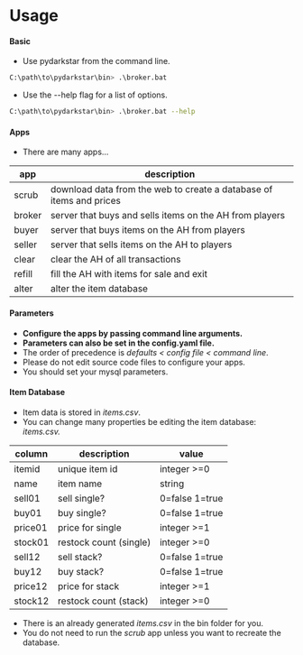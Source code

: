 # Usage

#### Basic

* Use pydarkstar from the command line.

```bash
C:\path\to\pydarkstar\bin> .\broker.bat
```

* Use the --help flag for a list of options.

```bash
C:\path\to\pydarkstar\bin> .\broker.bat --help
```

#### Apps

* There are many apps...

| app    | description                                                         |
|--------|---------------------------------------------------------------------|
| scrub  | download data from the web to create a database of items and prices |
| broker | server that buys and sells items on the AH from players             |
| buyer  | server that buys items on the AH from players                       |
| seller | server that sells items on the AH to players                        |
| clear  | clear the AH of all transactions                                    |
| refill | fill the AH with items for sale and exit                            |
| alter  | alter the item database                                             |

#### Parameters

* **Configure the apps by passing command line arguments.**
* **Parameters can also be set in the config.yaml file.**
* The order of precedence is *defaults < config file < command line*.
* Please do not edit source code files to configure your apps.
* You should set your mysql parameters.

#### Item Database

* Item data is stored in *items.csv*.
* You can change many properties be editing the item database: *items.csv.*

| column   | description             | value          |
| ---------|-------------------------|----------------|
| itemid   | unique item id          | integer >=0    |
| name     | item name               | string         |
| sell01   | sell single?            | 0=false 1=true |
| buy01    | buy single?             | 0=false 1=true |
| price01  | price for single        | integer >=1    |
| stock01  | restock count (single)  | integer >=0    |
| sell12   | sell stack?             | 0=false 1=true |
| buy12    | buy stack?              | 0=false 1=true |
| price12  | price for stack         | integer >=1    |
| stock12  | restock count (stack)   | integer >=0    |

* There is an already generated *items.csv* in the bin folder for you.
* You do not need to run the *scrub* app unless you want to recreate the database.
